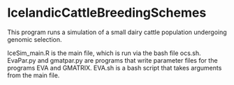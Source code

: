 # IcelandicCattleBreedingSchemes

This program runs a simulation of a small dairy cattle population undergoing genomic selection.

IceSim_main.R is the main file, which is run via the bash file ocs.sh.
EvaPar.py and gmatpar.py are programs that write parameter files for the programs EVA and GMATRIX.
EVA.sh is a bash script that takes arguments from the main file.
